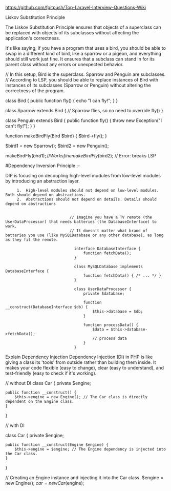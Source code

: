 https://github.com/fgitpush/Top-Laravel-Interview-Questions-Wiki


Liskov Substitution Principle

The Liskov Substitution Principle ensures that objects of a superclass can be replaced with objects of its subclasses without affecting the application's correctness.

It's like saying, if you have a program that uses a bird, you should be able to swap in a different kind of bird, like a sparrow or a pigeon, and everything should still work just fine. It ensures that a subclass can stand in for its parent class without any errors or unexpected behavior.

// In this setup, Bird is the superclass. Sparrow and Penguin are subclasses.
// According to LSP, you should be able to replace instances of Bird with instances of its subclasses (Sparrow or Penguin) without altering the correctness of the program.

class Bird {
    public function fly() {
        echo "I can fly!";
    }
}

class Sparrow extends Bird {
    // Sparrow flies, so no need to override fly()
}

class Penguin extends Bird {
    public function fly() {
        throw new Exception("I can't fly!");
    }
}

function makeBirdFly(Bird $bird) {
    $bird->fly();
}

$bird1 = new Sparrow();
$bird2 = new Penguin();

makeBirdFly($bird1); // Works fine
makeBirdFly($bird2); // Error: breaks LSP


#Dependency Inversion Principle :- 

  DIP is focusing on decoupling high-level modules from low-level modules by introducing an abstraction layer.

         1.  High-level modules should not depend on low-level modules. Both should depend on abstractions.
         2.  Abstractions should not depend on details. Details should depend on abstractions

         
                                // Imagine you have a TV remote (the UserDataProcessor) that needs batteries (the DatabaseInterface) to work.
                                // It doesn't matter what brand of batteries you use (like MySQLDatabase or any other database), as long as they fit the remote.

                                  interface DatabaseInterface {
                                      function fetchData();
                                  }
                                  
                                  class MySQLDatabase implements DatabaseInterface {
                                      function fetchData() { /* ... */ }
                                  }
                                  
                                  class UserDataProcessor {
                                      private $database;
                                  
                                      function __construct(DatabaseInterface $db) {
                                          $this->database = $db;
                                      }
                                  
                                      function processData() {
                                          $data = $this->database->fetchData();
                                          // process data
                                      }
                                  }


Explain Dependency Injection
Dependency Injection (DI) in PHP is like giving a class its 'tools' from outside rather than building them inside. It makes your code flexible (easy to change), clear (easy to understand), and test-friendly (easy to check if it's working).

// without DI
class Car {
    private $engine;
    
    public function __construct() {
        $this->engine = new Engine(); // The Car class is directly dependent on the Engine class.
    }
}

// with DI

class Car {
    private $engine;
    
    public function __construct(Engine $engine) {
        $this->engine = $engine; // The Engine dependency is injected into the Car class.
    }
}

// Creating an Engine instance and injecting it into the Car class.
$engine = new Engine();
$car = new Car($engine);
